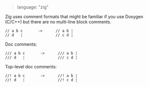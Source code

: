 > language: "zig"

Zig uses comment formats that might be familiar if you use Doxygen (C/C++) but there are
no multi-line block comments.

    // a b c       ->      // a b ¦
    // d   ¦               // c d ¦

Doc comments:

    /// a b c       ->      /// a b ¦
    /// d   ¦               /// c d ¦

Top-level doc comments:

    //! a b c       ->      //! a b ¦
    //! d   ¦               //! c d ¦
